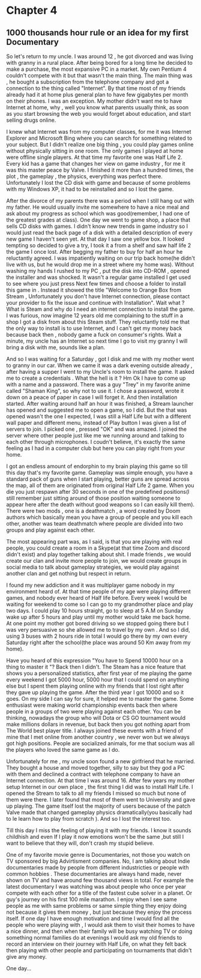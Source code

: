 # Chapter 4
## 1000 thousands hour rule or an idea for my first Documentary
So let's return to my uncle. I was around 12 , he got divorced and was living with granny in a rural place. After being bored for a long time he decided to make a purchase, the most expansive PC in a market. My own Pentium 4 couldn't compete with it but that wasn't the main thing. The main thing was , he bought a subscription from the telephone company and got a connection to the thing called "Internet". By that time most of my friends already had it at home plus general plan to have few gigabytes per month on their phones. I was an exception. My mother didn't want me to have Internet at home, why , well you know what parents usually think, as soon as you start browsing the web you would forget about education, and start selling drugs online. 

I knew what Internet was from my computer classes, for me it was Internet Explorer and Microsoft Bing where you can search for something related to your subject. But I didn't realize one big thing , you could play games online without physically sitting in one room. The only games I played at home were offline single players. At that time my favorite one was Half Life 2. Every kid has a game that changes her view on game industry , for me it was this master peace by Valve. I finished it more than a hundred times, the plot , the gameplay , the physics, everything was perfect there. Unfortunately I lost the CD disk with game and because of some problems with my Windows XP, it had to be reinstalled and so I lost the game. 

After the divorce of my parents there was a period when I still hang out with my father. He would usually invite me somewhere to have a nice meal and ask about my progress as school which was good(remember, I had one of the greatest grades at class). One day we went to game shop, a place that sells CD disks with games. I didn't know new trends in game industry so I would just read the back page of a disk with a detailed description of every new game I haven't seen yet. At that day I saw one yellow box. It looked tempting so decided to give a try, I took it a from a shelf and saw half life 2 the game I once lost. After begging my father to buy for half an hour he reluctantly agreed. I was impatiently waiting on our trip back home(he didn't live with us, but he would drop me in a street where my home was). Without washing my hands I rushed to my PC , put the disk into CD-ROM , opened the installer and was shocked. It wasn't a regular game installed I get used to see where you just press Next few times and choose a folder to install this game in .
Instead it showed the title "Welcome to Orange Box from Stream , Unfortunately you don't have Internet connection, please contact your provider to fix the issue and continue with Installation". Wait what ? What is Steam and why do I need an internet connection to install the game. I was furious, now imagine 12 years old me complaining to the stuff in a shop I got a disk from about this Steam stuff. They reluctantly told me that the only way to install is to use Internet, and I can't get my money back because back then , nobody game a fuck on consumer's rights. Wait a minute, my uncle has an Internet so next time I go to visit my granny I will bring a disk with me, sounds like a plan.

And so I was waiting for a Saturday , got I disk and me with my mother went to granny in our car.
When we came it was a dark evening outside already , after having a supper I went to my Uncle's room to install the game. It asked me to create a credentials . What the hell is it ? Hm Ok I have to come up with 
a name and a password. There was a guy "Trey" in my favorite anime called "Shaman King", so why not to use it. I chose a password, wrote it down on a peace of paper in case I will forget it. And then installation started. After waiting around half an hour it was finished, a Stream launcher has opened and suggested me to open a game, so I did. But the that was opened wasn't the one I expected, I was still a Half Life but with a different wall paper and different menu, instead of Play button I was given a list of servers to join. I picked one , pressed "OK" and was amazed. I joined the server where other people just like me we running around and talking to each other through microphones. I coudn't believe, it's exactly the same feeling as I had in a computer club but here you can play right from your home.

I got an endless amount of endorphin to my brain playing this game so till this day that's my favorite game. Gameplay was simple enough, you have a standard pack of guns when I start playing, better guns are spread across the map, all of them are originated from original Half Life 2 game. When you die you just respawn after 30 seconds in one of the predefined positions(I still remember just sitting around of those position waiting someone to appear here after the death without good weapons so I can easily kill them). There were two mods , one is a deathmatch , a word created by Doom authors which basically mean you have a group of people and you kill each other, another was team deathmatch where people are divided into two groups and play against each other. 

The most appearing part was, as I said, is that you are playing with real people, you could create a room in a Skype(at that time Zoom and discord didn't exist) and play together talking about shit. I made friends , we would create our clan and invite more people to join, we would create groups in social media to talk about gameplay strategies, we would play against another clan and get nothing but respect in return.

I found my new addiction and it was multiplayer game nobody in my environment heard of. At that time people of my age were playing different games, and nobody ever heard of Half life before. Every week I would be waiting for weekend to come so I can go to my grandmother place and play two days. I could play 10 hours straight, go to sleep at 5 A.M on Sunday  wake up after 5 hours and play until my mother would take me back home. At one point my mother got bored driving so we stopped going there but I was very persuasive so she allowed me to travel by my own . And so I did, using 3 buses with 2 hours ride in total I would go there by my own every Saturday right after the school(the place was around 50 Km away from my home).

Have you heard of this expression "You have to Spend 10000 hour on a thing to master it "? Back then I didn't. The Steam has a nice feature that shows you a personalized statistics, after first year of me playing the game every weekend I got 5000 hour, 5000 hour that I could spend on anything else but I spent them playing online with my friends that I lost right after they gave up playing the game. After the third year I got 10000 and so it goes. On my side I can say for sure, it helped me to master the game. Some enthusiast were making world championship events back then where people in a groups of two were playing against each other. You can be thinking, nowadays the group who will Dota or CS GO tournament would make millions dollars in revenue, but back then you got nothing apart from The World best player title. I always joined these events with a friend of mine that I met online from another country , we never won but we always got high positions. People are socialized animals, for me that socium was all the players who loved the same game as I do.

Unfortunately for me , my uncle soon found a new girlfriend that he married. They bought a house and moved together, silly to say but they god a PC with them and declined a contract with telephone company to have an Internet connection. At that time I was around 16. After few years my mother setup Internet in our own place , the first thing I did was to install Half Life. I opened the Stream to talk to all my friends I missed so much but none of them were there. I later found that most of them went to University and gave up playing. The game itself lost the majority of users because of the patch Valve made that changed gameplay physics dramatically(you basically had to le learn how to play from scratch ). And so I lost the interest too. 

Till this day I miss the feeling of playing it with my friends. I know it sounds childhish and even If I play it now emotions won't be the same ,but still I want to believe that they will, don't crash my stupid believe.

One of my favorite movie genre is Documentaries, not those you watch on TV sponsored by big Advirtisment companies. No, I am talking about Indie documentaries made by people from different industricties or people with common hobbies . These documentaries are always hand made, never shown on TV and have around few thousand views in total. For example the latest documentary I was watching was about people who once per year compete with each other for a title of the fastest cube solver in a planet. Or guy's journey on his first 100 mile marathon. I enjoy when I see same people as me with same problems or same simple thing they enjoy doing not because it gives them money , but just because they enjoy the process itself. If one day I have enough motivation and time I would find all the people who were playing with , I would ask them to visit their homes to have a nice dinner, and then when their family will be busy watching TV or doing something normal families do at evenings I would ask my old friends to record an interview on their journey with Half Life, on what they felt back then playing with other people and participating on tournaments that didn't give any money. 

One day...
